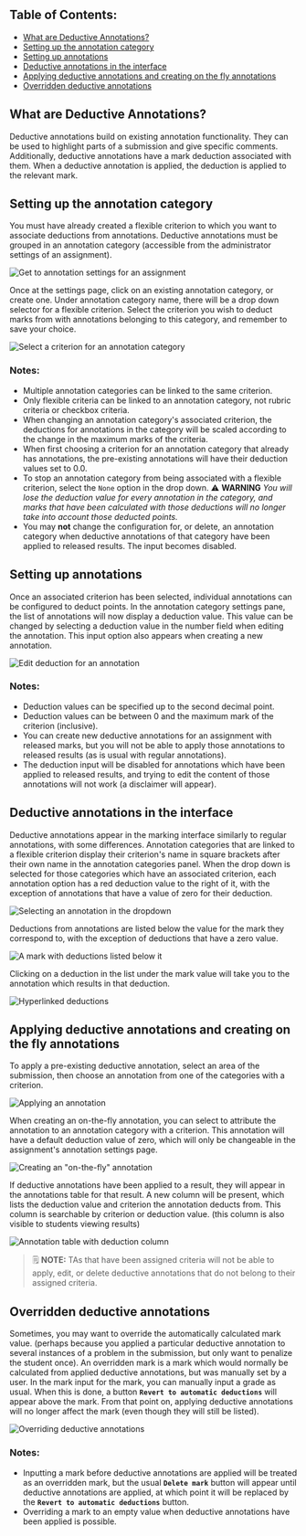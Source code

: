 
## Table of Contents:
 - [What are Deductive Annotations?](#what-are-deductive-annotations)
 - [Setting up the annotation category](#setting-up-the-annotation-category)
 - [Setting up annotations](#setting-up-annotations)
 - [Deductive annotations in the interface](#deductive-annotations-in-the-interface)
 - [Applying deductive annotations and creating on the fly annotations](#applying-deductive-annotations-and-creating-on-the-fly-annotations)
 - [Overridden deductive annotations](#overridden-deductive-annotations)


## What are Deductive Annotations?
Deductive annotations build on existing annotation functionality. They can be used to highlight parts of a submission and give specific comments. Additionally, deductive annotations have a mark deduction associated with them. When a deductive annotation is applied, the deduction is applied to the relevant mark.

## Setting up the annotation category
You must have already created a flexible criterion to which you want to associate deductions from annotations. Deductive annotations must be grouped in an annotation category (accessible from the administrator settings of an assignment).

![Get to annotation settings for an assignment](./images/deductive_annotations_gifs/get_to_settings.gif)

Once at the settings page, click on an existing annotation category, or create one. Under annotation category name, there will be a drop down selector for a flexible criterion. Select the criterion you wish to deduct marks from with annotations belonging to this category, and remember to save your choice.

![Select a criterion for an annotation category](./images/deductive_annotations_gifs/selecting_criterion.gif)

### Notes:
* Multiple annotation categories can be linked to the same criterion.
* Only flexible criteria can be linked to an annotation category, not rubric criteria or checkbox criteria.
* When changing an annotation category's associated criterion, the deductions for annotations in the category will be scaled according to the change in the maximum marks of the criteria.
* When first choosing a criterion for an annotation category that already has annotations, the pre-existing annotations will have their deduction values set to 0.0.
* To stop an annotation category from being associated with a flexible criterion, select the `None` option in the drop down.
:warning: **WARNING** _You will lose the deduction value for every annotation in the category, and marks that have been calculated with those deductions will no longer take into account those deducted points._
* You may **not** change the configuration for, or delete, an annotation category when deductive annotations of that category have been applied to released results. The input becomes disabled.

## Setting up annotations
Once an associated criterion has been selected, individual annotations can be configured to deduct points. In the annotation category settings pane, the list of annotations will now display a deduction value. This value can be changed by selecting a deduction value in the number field when editing the annotation. This input option also appears when creating a new annotation.

![Edit deduction for an annotation](./images/deductive_annotations_gifs/edit_deduction_for_annotation.gif)

### Notes:
* Deduction values can be specified up to the second decimal point.
* Deduction values can be between 0 and the maximum mark of the criterion (inclusive).
* You can create new deductive annotations for an assignment with released marks, but you will not be able to apply those annotations to released results (as is usual with regular annotations).
* The deduction input will be disabled for annotations which have been applied to released results, and trying to edit the content of those annotations will not work (a disclaimer will appear).

## Deductive annotations in the interface
Deductive annotations appear in the marking interface similarly to regular annotations, with some differences. Annotation categories that are linked to a flexible criterion display their criterion's name in square brackets after their own name in the annotation categories panel. When the drop down is selected for those categories which have an associated criterion, each annotation option has a red deduction value to the right of it, with the exception of annotations that have a value of zero for their deduction.

![Selecting an annotation in the dropdown](./images/deductive_annotations_gifs/drop_down_marking.gif)

Deductions from annotations are listed below the value for the mark they correspond to, with the exception of deductions that have a zero value.

![A mark with deductions listed below it](./images/mark_with_deductions_list.png)

Clicking on a deduction in the list under the mark value will take you to the annotation which results in that deduction.

![Hyperlinked deductions](./images/deductive_annotations_gifs/scroll_to_annotation.gif)

## Applying deductive annotations and creating on the fly annotations
To apply a pre-existing deductive annotation, select an area of the submission, then choose an annotation from one of the categories with a criterion.

![Applying an annotation](./images/deductive_annotations_gifs/apply_annotation.gif)

When creating an on-the-fly annotation, you can select to attribute the annotation to an annotation category with a criterion. This annotation will have a default deduction value of zero, which will only be changeable in the assignment's annotation settings page.

![Creating an "on-the-fly" annotation](./images/deductive_annotations_gifs/creating_on_the_fly.gif)

If deductive annotations have been applied to a result, they will appear in the annotations table for that result. A new column will be present, which lists the deduction value and criterion the annotation deducts from. This column is searchable by criterion or deduction value. (this column is also visible to students viewing results)

![Annotation table with deduction column](./images/deductive_annotations_gifs/annotation_table.gif)

> :spiral_notepad: **NOTE:** TAs that have been assigned criteria will not be able to apply, edit, or delete deductive annotations that do not belong to their assigned criteria.

## Overridden deductive annotations
Sometimes, you may want to override the automatically calculated mark value. (perhaps because you applied a particular deductive annotation to several instances of a problem in the submission, but only want to penalize the student once). An overridden mark is a mark which would normally be calculated from applied deductive annotations, but was manually set by a user. In the mark input for the mark, you can manually input a grade as usual. When this is done, a button **`Revert to automatic deductions`** will appear above the mark. From that point on, applying deductive annotations will no longer affect the mark (even though they will still be listed).

![Overriding deductive annotations](./images/deductive_annotations_gifs/overriding_mark.gif)

### Notes:
* Inputting a mark before deductive annotations are applied will be treated as an overridden mark, but the usual **`Delete mark`** button will appear until deductive annotations are applied, at which point it will be replaced by the **`Revert to automatic deductions`** button.
* Overriding a mark to an empty value when deductive annotations have been applied is possible.
